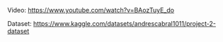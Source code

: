Video:
https://www.youtube.com/watch?v=BAozTuyE_do

Dataset: 
https://www.kaggle.com/datasets/andrescabral1011/project-2-dataset

